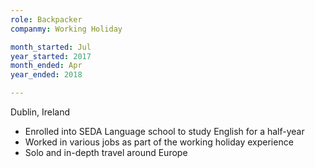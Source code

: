 ```yaml
---
role: Backpacker
companmy: Working Holiday 

month_started: Jul
year_started: 2017
month_ended: Apr
year_ended: 2018

---
```

Dublin, Ireland

* Enrolled into SEDA Language school to study English for a half-year 
* Worked in various jobs as part of the working holiday experience 
* Solo and in-depth travel around Europe 

